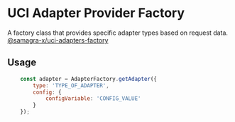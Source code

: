 # UCI Adapter Provider Factory

A factory class that provides specific adapter types based on request data. [@samagra-x/uci-adapters-factory](https://github.com/PraVriShti/packages/tree/main/packages/adapters/factory)

## Usage

```javascript
    const adapter = AdapterFactory.getAdapter({
        type: 'TYPE_OF_ADAPTER',
        config: {
            configVariable: 'CONFIG_VALUE'
        }
    });
```
